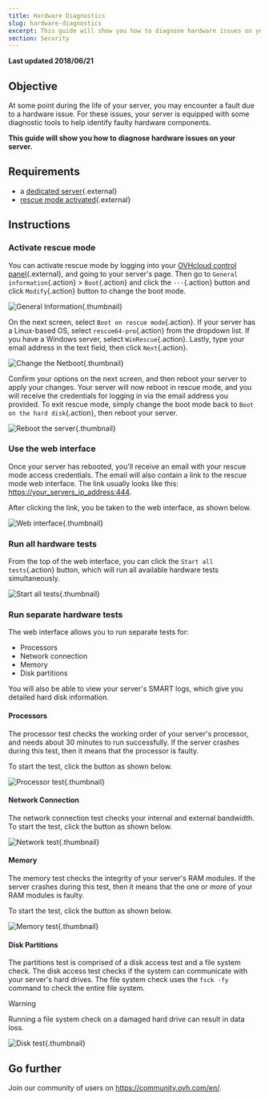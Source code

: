 ```yaml
---
title: Hardware Diagnostics
slug: hardware-diagnostics
excerpt: This guide will show you how to diagnose hardware issues on your server.
section: Security
---
```


**Last updated 2018/06/21**

## Objective

At some point during the life of your server, you may encounter a fault due to a hardware issue. For these issues, your server is equipped with some diagnostic tools to help identify faulty hardware components.

**This guide will show you how to diagnose hardware issues on your server.**


## Requirements

* a [dedicated server](https://www.ovh.com/world/dedicated-servers/){.external}
* [rescue mode activated](../rescue-mode/){.external}


## Instructions

### Activate rescue mode

You can activate rescue mode by logging into your [OVHcloud control panel](https://ca.ovh.com/auth/?action=gotomanager&from=https://www.ovh.com/world/&ovhSubsidiary=we){.external}, and going to your server's page. Then go to `General information`{.action} > `Boot`{.action} and click the `···`{.action} button and click `Modify`{.action} button  to change the boot mode.

![General Information](images/rescue-mode-01_2020.png){.thumbnail}

On the next screen, select `Boot on rescue mode`{.action}. If your server has a Linux-based OS, select `rescue64-pro`{.action} from the dropdown list. If you have a Windows server, select `WinRescue`{.action}. Lastly, type your email address in the text field, then click `Next`{.action}.

![Change the Netboot](images/rescue-mode-03_2020.png){.thumbnail}

Confirm your options on the next screen, and then reboot your server to apply your changes. Your server will now reboot in rescue mode, and you will receive the credentials for logging in via the email address you provided. To exit rescue mode, simply change the boot mode back to `Boot on the hard disk`{.action}, then reboot your server.

![Reboot the server](images/rescue-mode-02_2020.png){.thumbnail}

### Use the web interface

Once your server has rebooted, you'll receive an email with your rescue mode access credentials. The email will also contain a link to the rescue mode web interface. The link usually looks like this: <https://your_servers_ip_address:444>.

After clicking the link, you be taken to the web interface, as shown below.

![Web interface](images/rescue-mode-04.png){.thumbnail}

### Run all hardware tests

From the top of the web interface, you can click the `Start all tests`{.action} button, which will run all available hardware tests simultaneously.

![Start all tests](images/rescue-mode-042.png){.thumbnail}

### Run separate hardware tests

The web interface allows you to run separate tests for:

- Processors
- Network connection
- Memory
- Disk partitions

You will also be able to view your server's SMART logs, which give you detailed hard disk information.

 
#### Processors

The processor test checks the working order of your server's processor, and needs about 30 minutes to run successfully. If the server crashes during this test, then it means that the processor is faulty.

To start the test, click the button as shown below.

![Processor test](images/processors.png){.thumbnail}

#### Network Connection
The network connection test checks your internal and external bandwidth. To start the test, click the button as shown below.

![Network test](images/network-connection.png){.thumbnail}

#### Memory

The memory test checks the integrity of your server's RAM modules. If the server crashes during this test, then it means that the one or more of your RAM modules is faulty.

To start the test, click the button as shown below.

![Memory test](images/memory.png){.thumbnail}

#### Disk Partitions

The partitions test is comprised of a disk access test and a file system check. The disk access test checks if the system can communicate with your server's hard drives. The file system check uses the `fsck -fy` command to check the entire file system.

> [!warning]
>
> Running a file system check on a damaged hard drive can result in data loss.
>

![Disk test](images/partitions.png){.thumbnail}

## Go further

Join our community of users on <https://community.ovh.com/en/>.
